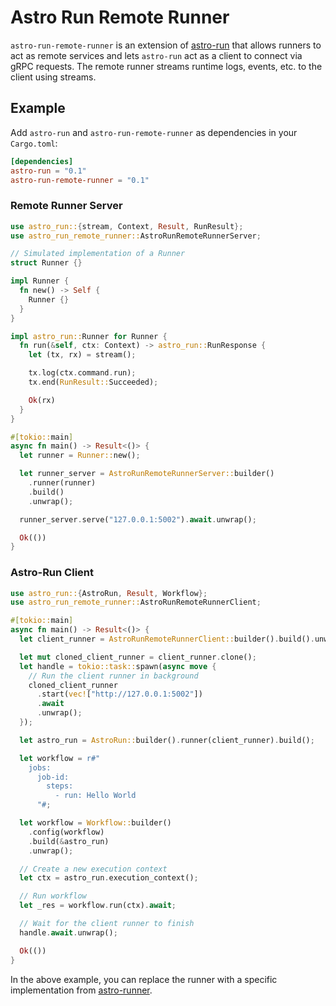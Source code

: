 # Astro Run Remote Runner

`astro-run-remote-runner` is an extension of [astro-run](https://github.com/panghu-huang/astro-run) that allows runners to act as remote services and lets `astro-run` act as a client to connect via gRPC requests. The remote runner streams runtime logs, events, etc. to the client using streams.

## Example

Add `astro-run` and `astro-run-remote-runner` as dependencies in your `Cargo.toml`:

```toml
[dependencies]
astro-run = "0.1"
astro-run-remote-runner = "0.1"
```

### Remote Runner Server

```rust
use astro_run::{stream, Context, Result, RunResult};
use astro_run_remote_runner::AstroRunRemoteRunnerServer;

// Simulated implementation of a Runner
struct Runner {}

impl Runner {
  fn new() -> Self {
    Runner {}
  }
}

impl astro_run::Runner for Runner {
  fn run(&self, ctx: Context) -> astro_run::RunResponse {
    let (tx, rx) = stream();

    tx.log(ctx.command.run);
    tx.end(RunResult::Succeeded);

    Ok(rx)
  }
}

#[tokio::main]
async fn main() -> Result<()> {
  let runner = Runner::new();

  let runner_server = AstroRunRemoteRunnerServer::builder()
    .runner(runner)
    .build()
    .unwrap();

  runner_server.serve("127.0.0.1:5002").await.unwrap();

  Ok(())
}
```

### Astro-Run Client

```rust
use astro_run::{AstroRun, Result, Workflow};
use astro_run_remote_runner::AstroRunRemoteRunnerClient;

#[tokio::main]
async fn main() -> Result<()> {
  let client_runner = AstroRunRemoteRunnerClient::builder().build().unwrap();

  let mut cloned_client_runner = client_runner.clone();
  let handle = tokio::task::spawn(async move {
    // Run the client runner in background
    cloned_client_runner
      .start(vec!["http://127.0.0.1:5002"])
      .await
      .unwrap();
  });

  let astro_run = AstroRun::builder().runner(client_runner).build();

  let workflow = r#"
    jobs:
      job-id:
        steps:
          - run: Hello World
      "#;

  let workflow = Workflow::builder()
    .config(workflow)
    .build(&astro_run)
    .unwrap();

  // Create a new execution context
  let ctx = astro_run.execution_context();

  // Run workflow
  let _res = workflow.run(ctx).await;

  // Wait for the client runner to finish
  handle.await.unwrap();

  Ok(())
}
```

In the above example, you can replace the runner with a specific implementation from [astro-runner](../astro-runner).
